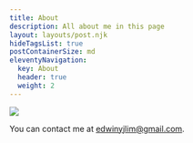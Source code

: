 ```yaml
---
title: About 
description: All about me in this page
layout: layouts/post.njk
hideTagsList: true
postContainerSize: md
eleventyNavigation:
  key: About 
  header: true
  weight: 2
---
```




<div class="about-profile-pic">

  <img class="profile-pic" src="{{'/static/img/profile-pic.jpg' | url}}">

</div>

<div class="spacer-3"></div>


You can contact me at <span class="text-p-color">edwinyjlim@gmail.com</span>.

